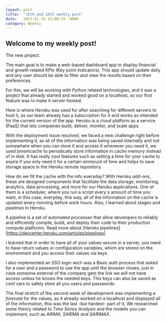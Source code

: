 ```yaml
---
layout: post
title:  "15th and 16th weekly post"
date:   2023-01-15 12:00:25 -0000
category: Weekly
---
```

## Welcome to my weekly post!

The new project.

The main goal is to make a web-based dashboard app to display financial and growth related KPIs (Key point indicators), This app should update daily and any user should be able to filter and view the results based on their preferences.

For this, we will be working with *Python* related technologies, and it was a project that already started and worked good on a localhost, so our first feature was to make it server-hosted.

Here is where *Heroku* was used for after searching for different servers to host it, as our team already has a subscription for it and works as intended for the current version of the app. Heroku is a cloud platform as a service (PaaS) that lets companies build, deliver, monitor, and scale apps.

With the deployment issue resolved, we faced a new challenge right before implementing it, as all of the information was being saved internally and not somewhere when you can store it and access it whenever you need it, we used *bmemcache* to periodically store information in cache memory instead of in disk. It has really cool features such as setting a time for your cache to expire if you only need it for a certain ammount of time and helps to save storage space in the Heroku remote repository.

How do we fill the cache with the info everyday? With Heroku *add-ons*, these are designed components that facilitate the data storage, monitoring, analytics, data processing, and more for our Heroku applications. One of them is a scheduler, where you run a script every x amount of time you want, in this case, everyday, this way, all of the information on the cache is updated every morning before work hours. Also, I learned about stages and *pipelines* in Heroku.

A pipeline is a set of automated processes that allow developers to reliably and efficiently compile, build, and deploy their code to their production compute platforms. Read more about [Heroku pipelines][https://devcenter.heroku.com/articles/pipelines]

I learned that in order to have all of your values secure in a server, you need to have return values or configuration variables, which are stored on the environment and you access their values via keys.

I also implemented an SSO login wich was a Basic auth process that asked for a user and a password to use the app until the browser closes, just in case someone external of the company gets the link we will not have access unless he knows the needed keys. This keys can also be saved as conf vars to safely store all you users and passwords.

The final stretch of the second week of development was implementing a *forecast* for the values, as it already worked on a localhost and displayed all of the information, this was the last -but hardest- part of it, We researched some theory related to *Time Series Analysis* and the models you can implement, such as *ARIMA, SARIMA and SARIMAX.*

